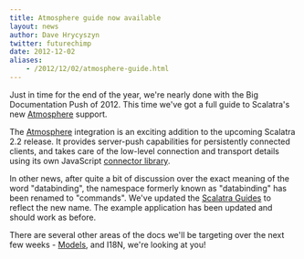 ```yaml
---
title: Atmosphere guide now available
layout: news
author: Dave Hrycyszyn
twitter: futurechimp
date: 2012-12-02
aliases:
    - /2012/12/02/atmosphere-guide.html
---
```


Just in time for the end of the year, we're nearly done with the
Big Documentation Push of 2012. This time we've got a full guide to
Scalatra's new [Atmosphere](http://scalatra.org/2.2/guides/atmosphere.html)
support.

<!--more-->


The [Atmosphere](https://github.com/Atmosphere/atmosphere) integration is an
exciting addition to the upcoming Scalatra 2.2 release. It provides server-push
capabilities for persistently connected clients, and takes care of the low-level
connection and transport details using its own JavaScript
[connector library](https://github.com/Atmosphere/atmosphere/wiki/jQuery.atmosphere.js-API).

In other news, after quite a bit of discussion over the exact meaning of
the word "databinding", the namespace formerly known as "databinding"
has been renamed to "commands". We've updated the
[Scalatra Guides](http://scalatra.org/2.2/guides) to reflect the new
name. The example application has been updated and should work as before.

There are several other areas of the docs we'll be targeting over the next
few weeks - [Models](http://scalatra.org/guides/models.html), and I18N,
we're looking at you!
